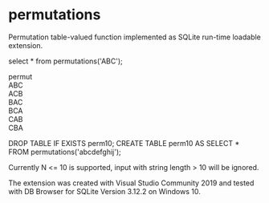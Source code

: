 # permutations
Permutation table-valued function implemented as SQLite run-time loadable extension.

select * from permutations('ABC');

permut</br>
ABC</br>
ACB</br>
BAC</br>
BCA</br>
CAB</br>
CBA</br>

DROP TABLE IF EXISTS perm10;
CREATE TABLE perm10 AS SELECT * FROM permutations('abcdefghij');

Currently N <= 10 is supported, input with string length > 10 will be ignored.

The extension was created with Visual Studio Community 2019 and tested with DB Browser for SQLite Version 3.12.2 on Windows 10.
